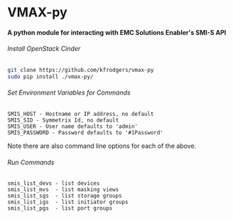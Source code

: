 # VMAX-py

#### A python module for interacting with EMC Solutions Enabler's SMI-S API

###### Install OpenStack Cinder
```bash
git clone https://github.com/kfrodgers/vmax-py
sudo pip install ./vmax-py/
```

###### Set Environment Variables for Commands
```
SMIS_HOST - Hostname or IP address, no default
SMIS_SID - Symmetrix Id, no default
SMIS_USER - User name defaults to 'admin'
SMIS_PASSWORD - Password defaults to '#1Password'
```
Note there are also command line options for each of the above.
 
###### Run Commands
```
smis_list_devs - list devices
smis_list_mvs  - list masking views
smis_list_sgs  - list storage groups
smis_list_igs  - list initiator groups
smis_list_pgs  - list port groups
```